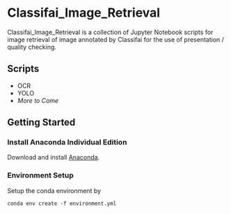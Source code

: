 # Classifai_Image_Retrieval

Classifai_Image_Retrieval is a collection of Jupyter Notebook scripts for image retrieval of image annotated by Classifai for the use of presentation / quality checking.

## Scripts

- OCR
- YOLO
- *More to Come*

## Getting Started
### Install Anaconda Individual Edition

Download and install [Anaconda](https://www.anaconda.com/products/individual).

### Environment Setup

Setup the conda environment by

```
conda env create -f environment.yml
```
